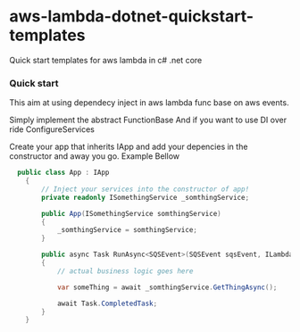 # aws-lambda-dotnet-quickstart-templates
Quick start templates for aws lambda in c# .net core




### Quick start

This aim at using dependecy inject in aws lambda func base on aws events.

Simply implement the abstract FunctionBase
And if you want to use DI over ride ConfigureServices

Create your app that inherits IApp and add your depencies in the constructor and away you go.
Example Bellow

```c#
  public class App : IApp
    {
        // Inject your services into the constructor of app!
        private readonly ISomethingService _somthingService;

        public App(ISomethingService somthingService)
        {
            _somthingService = somthingService;
        }

        public async Task RunAsync<SQSEvent>(SQSEvent sqsEvent, ILambdaContext context)
        {
            // actual business logic goes here

            var someThing = await _somthingService.GetThingAsync();

            await Task.CompletedTask;
        }
    }

```